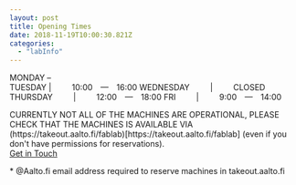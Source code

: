 ```yaml
---
layout: post
title: Opening Times
date: 2018-11-19T10:00:30.821Z
categories:
  - "labInfo"
---
```


<div markdown="1" class="info--contact-times">

MONDAY –<br/>TUESDAY | &emsp;&emsp; 10:00&emsp;—&emsp;16:00
WEDNESDAY &emsp;&emsp; | &emsp;&emsp; CLOSED
THURSDAY &emsp;&emsp; | &emsp;&emsp; 12:00&emsp;—&emsp;18:00
FRI &emsp;&emsp; | &emsp;&emsp; 9:00&emsp;—&emsp;14:00

</div>

<div class="info--contact-text">CURRENTLY NOT ALL OF THE MACHINES ARE OPERATIONAL, PLEASE CHECK THAT THE MACHINES IS AVAILABLE VIA (https://takeout.aalto.fi/fablab)[https://takeout.aalto.fi/fablab] (even if you don't have permissions for reservations). 
</div>

<div class="info--contact-button">
  <a href="mailto:fablab@aalto.fi" class="shadow">Get in Touch</a>
  <p>* @Aalto.fi email address required to reserve machines in takeout.aalto.fi</p>
</div>





